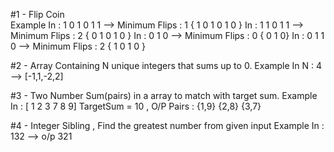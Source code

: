 #1 - Flip Coin    
  Example In :  1 0 1 0 1 1  --> Minimum Flips : 1  { 1 0 1 0 1 0 }
          In :  1 1 0 1 1    --> Minimum Flips : 2  { 0 1 0 1 0 }
          In :  0 1 0        --> Minimum Flips : 0  { 0 1 0}
          In :  0 1 1 0      --> Minimum Flips : 2  { 1 0 1 0 }

#2 - Array Containing N unique integers that sums up to 0. 
   Example In  N : 4 --> [-1,1,-2,2]

#3 - Two Number Sum(pairs) in a array to match with target sum.
   Example In  : [ 1 2 3 7 8 9]  TargetSum = 10 , O/P Pairs :  {1,9} {2,8} {3,7}

#4 - Integer Sibling , Find the greatest number from given input
   Example In  : 132  --> o/p 321
               
